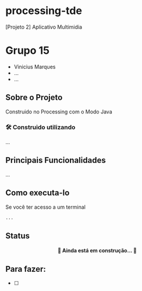 # processing-tde
 [Projeto 2] Aplicativo Multimidia

# Grupo 15
* Vinicius Marques
* ...
* ...

## Sobre o Projeto
Construido no Processing com o Modo Java

### 🛠 Construido utilizando
...

## Principais Funcionalidades
...

## Como executa-lo
Se você ter acesso a um terminal
```bash
...
```

## Status
<h4 align="center"> 
	🚧  Ainda está em construção...  🚧
</h4>

## Para fazer:
- [ ]



